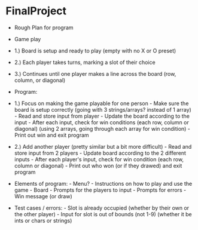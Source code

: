 # FinalProject
- Rough Plan for program

- Game play
- 1.) Board is setup and ready to play (empty with no X or O preset)
- 2.) Each player takes turns, marking a slot of their choice
- 3.) Continues until one player makes a line across the board (row, column, or diagonal)

- Program:
- 1.) Focus on making the game playable for one person
          - Make sure the board is setup correctly (going with 3 strings/arrays? instead of 1 array)
          - Read and store input from player
          - Update the board according to the input
          - After each input, check for win conditions (each row, column or diagonal) (using 2 arrays, going through each array for win condition)
          - Print out win and exit program
- 2.) Add another player (pretty similar but a bit more difficult)
          - Read and store input from 2 players
          - Update board according to the 2 different inputs
          - After each player's input, check for win condition (each row, column or diagonal)
          - Print out who won (or if they drawed) and exit program

- Elements of program:
          - Menu?
          - Instructions on how to play and use the game
          - Board
          - Prompts for the players to input
          - Prompts for errors
          - Win message (or draw)

- Test cases / errors:
          - Slot is already occupied (whether by their own or the other player)
          - Input for slot is out of bounds (not 1-9) (whether it be ints or chars or strings)
